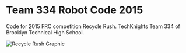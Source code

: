 # Team 334 Robot Code 2015

Code for 2015 FRC competition Recycle Rush. TechKnights Team 334 of Brooklyn Technical High School.

![Recycle Rush Graphic](http://upload.wikimedia.org/wikipedia/commons/8/8b/RecycleRush.jpg)
